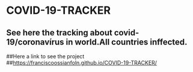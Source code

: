 # COVID-19-TRACKER
## See here the tracking about covid-19/coronavírus in world.All countries inffected.

##Here a link to see the project
##https://franciscoossianfoln.github.io/COVID-19-TRACKER/
